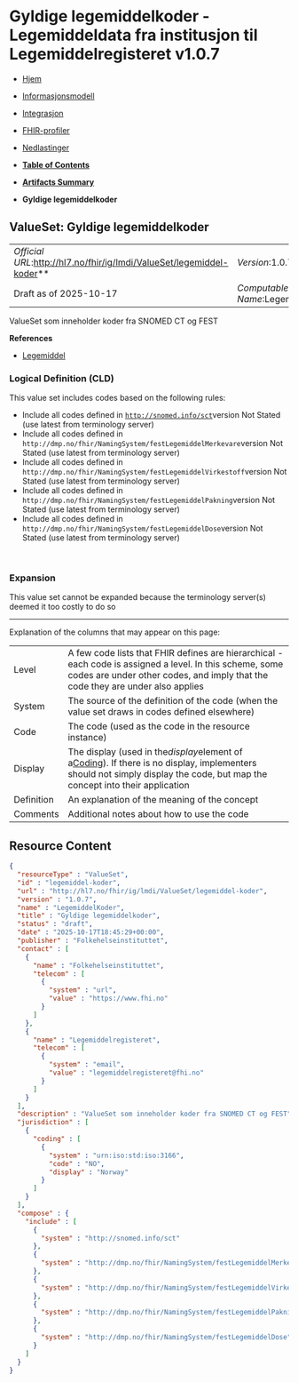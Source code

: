 # Gyldige legemiddelkoder - Legemiddeldata fra institusjon til Legemiddelregisteret v1.0.7

*  [Hjem](index.md) 
*  [Informasjonsmodell](informasjonsmodell.md) 
*  [Integrasjon](integrasjon.md) 
*  [FHIR-profiler](profiler.md) 
*  [Nedlastinger](nedlastinger.md) 

* [**Table of Contents**](toc.md)
* [**Artifacts Summary**](artifacts.md)
* **Gyldige legemiddelkoder**

## ValueSet: Gyldige legemiddelkoder 

| | |
| :--- | :--- |
| *Official URL*:http://hl7.no/fhir/ig/lmdi/ValueSet/legemiddel-koder** | *Version*:1.0.7** |
| Draft as of 2025-10-17 | *Computable Name*:LegemiddelKoder |

 
ValueSet som inneholder koder fra SNOMED CT og FEST 

 **References** 

* [Legemiddel](StructureDefinition-lmdi-medication.md)

### Logical Definition (CLD)

This value set includes codes based on the following rules:

* Include all codes defined in [`http://snomed.info/sct`](http://www.snomed.org/)version Not Stated (use latest from terminology server)
* Include all codes defined in `http://dmp.no/fhir/NamingSystem/festLegemiddelMerkevare`version Not Stated (use latest from terminology server)
* Include all codes defined in `http://dmp.no/fhir/NamingSystem/festLegemiddelVirkestoff`version Not Stated (use latest from terminology server)
* Include all codes defined in `http://dmp.no/fhir/NamingSystem/festLegemiddelPakning`version Not Stated (use latest from terminology server)
* Include all codes defined in `http://dmp.no/fhir/NamingSystem/festLegemiddelDose`version Not Stated (use latest from terminology server)

 

### Expansion

This value set cannot be expanded because the terminology server(s) deemed it too costly to do so

-------

 Explanation of the columns that may appear on this page: 

| | |
| :--- | :--- |
| Level | A few code lists that FHIR defines are hierarchical - each code is assigned a level. In this scheme, some codes are under other codes, and imply that the code they are under also applies |
| System | The source of the definition of the code (when the value set draws in codes defined elsewhere) |
| Code | The code (used as the code in the resource instance) |
| Display | The display (used in the*display*element of a[Coding](http://hl7.org/fhir/R4/datatypes.html#Coding)). If there is no display, implementers should not simply display the code, but map the concept into their application |
| Definition | An explanation of the meaning of the concept |
| Comments | Additional notes about how to use the code |



## Resource Content

```json
{
  "resourceType" : "ValueSet",
  "id" : "legemiddel-koder",
  "url" : "http://hl7.no/fhir/ig/lmdi/ValueSet/legemiddel-koder",
  "version" : "1.0.7",
  "name" : "LegemiddelKoder",
  "title" : "Gyldige legemiddelkoder",
  "status" : "draft",
  "date" : "2025-10-17T18:45:29+00:00",
  "publisher" : "Folkehelseinstituttet",
  "contact" : [
    {
      "name" : "Folkehelseinstituttet",
      "telecom" : [
        {
          "system" : "url",
          "value" : "https://www.fhi.no"
        }
      ]
    },
    {
      "name" : "Legemiddelregisteret",
      "telecom" : [
        {
          "system" : "email",
          "value" : "legemiddelregisteret@fhi.no"
        }
      ]
    }
  ],
  "description" : "ValueSet som inneholder koder fra SNOMED CT og FEST",
  "jurisdiction" : [
    {
      "coding" : [
        {
          "system" : "urn:iso:std:iso:3166",
          "code" : "NO",
          "display" : "Norway"
        }
      ]
    }
  ],
  "compose" : {
    "include" : [
      {
        "system" : "http://snomed.info/sct"
      },
      {
        "system" : "http://dmp.no/fhir/NamingSystem/festLegemiddelMerkevare"
      },
      {
        "system" : "http://dmp.no/fhir/NamingSystem/festLegemiddelVirkestoff"
      },
      {
        "system" : "http://dmp.no/fhir/NamingSystem/festLegemiddelPakning"
      },
      {
        "system" : "http://dmp.no/fhir/NamingSystem/festLegemiddelDose"
      }
    ]
  }
}

```
